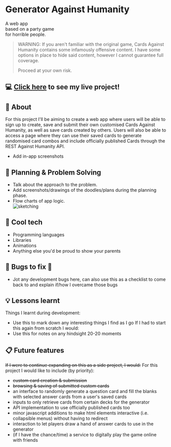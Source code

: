# Generator Against Humanity
A web app  
based on a party game  
for horrible people.  

> WARNING: If you aren't familiar with the original game, Cards Against Humanity contains some infamously offensive content. I have some options in place to hide said content, however I cannot guarantee full coverage.  
> 
> Proceed at your own risk.
## :computer: [Click here](https://media.tenor.com/o656qFKDzeUAAAAC/rick-astley-never-gonna-give-you-up.gif) to see my live project!
## :page_facing_up: About
For this project I'll be aiming to create a web app where users will be able to sign up to create, save and submit their own customised Cards Against Humanity, as well as save cards created by others. Users will also be able to access a page where they can use their saved cards to generate randomised card combos and include officially published Cards through the REST Against Humanity API.
- Add in-app screenshots
## :pencil: Planning & Problem Solving
- Talk about the approach to the problem.
- Add screenshots/drawings of the doodles/plans during the planning phase.
- Flow charts of app logic.  
![sketching](https://images.unsplash.com/photo-1581291518633-83b4ebd1d83e?ixlib=rb-1.2.1&ixid=MnwxMjA3fDB8MHxwaG90by1wYWdlfHx8fGVufDB8fHx8&auto=format&fit=crop&w=1170&q=80)
## :floppy_disk: Cool tech
- Programming languages
- Libraries
- Animations
- Anything else you'd be proud to show your parents
## :wrench: Bugs to fix :space_invader:
- Jot any development bugs here, can also use this as a checklist to come back to and explain if/how I overcame those bugs
## :bulb: Lessons learnt
Things I learnt during development:
- Use this to mark down any interesting things I find as I go
If I had to start this again from scratch I would:
- Use this for notes on any hindsight 20-20 moments
## :clipboard: Future features
~~If I were to continue expanding on this as a side project, I would:~~
For this project I would like to include (by priority):
- ~~custom card creation & submission~~
- ~~browsing & saving of submitted custom cards~~
- an interface to randomly generate a question card and fill the blanks with selected answer cards from a user's saved cards
- inputs to only retrieve cards from certain decks for the generator
- API implementation to use officially published cards too
- minor javascript additions to make html elements interactive (i.e. collapsible menus) without having to redirect
- interaction to let players draw a hand of answer cards to use in the generator 
- (if I have the chance/time) a service to digitally play the game online with friends
